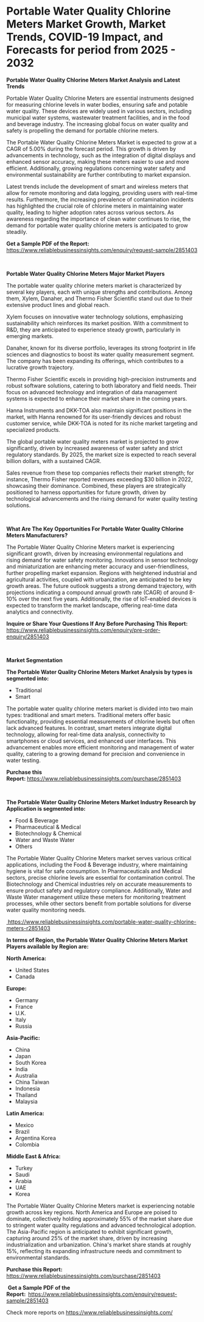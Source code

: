 <p><h1>Portable Water Quality Chlorine Meters Market Growth, Market Trends, COVID-19 Impact, and Forecasts for period from 2025 - 2032</h1></p><p><strong>Portable Water Quality Chlorine Meters Market Analysis and Latest Trends</strong></p>
<p><p>Portable Water Quality Chlorine Meters are essential instruments designed for measuring chlorine levels in water bodies, ensuring safe and potable water quality. These devices are widely used in various sectors, including municipal water systems, wastewater treatment facilities, and in the food and beverage industry. The increasing global focus on water quality and safety is propelling the demand for portable chlorine meters.</p><p>The Portable Water Quality Chlorine Meters Market is expected to grow at a CAGR of 5.00% during the forecast period. This growth is driven by advancements in technology, such as the integration of digital displays and enhanced sensor accuracy, making these meters easier to use and more efficient. Additionally, growing regulations concerning water safety and environmental sustainability are further contributing to market expansion. </p><p>Latest trends include the development of smart and wireless meters that allow for remote monitoring and data logging, providing users with real-time results. Furthermore, the increasing prevalence of contamination incidents has highlighted the crucial role of chlorine meters in maintaining water quality, leading to higher adoption rates across various sectors. As awareness regarding the importance of clean water continues to rise, the demand for portable water quality chlorine meters is anticipated to grow steadily.</p></p>
<p><strong>Get a Sample PDF of the Report:&nbsp;</strong> <a href="https://www.reliablebusinessinsights.com/enquiry/request-sample/2851403?utm_campaign=2246&utm_medium=2&utm_source=Github&utm_content=ia&utm_term=11032025&utm_id=portable-water-quality-chlorine-meters">https://www.reliablebusinessinsights.com/enquiry/request-sample/2851403</a></p>
<p>&nbsp;</p>
<p><strong>Portable Water Quality Chlorine Meters Major Market Players</strong></p>
<p><p>The portable water quality chlorine meters market is characterized by several key players, each with unique strengths and contributions. Among them, Xylem, Danaher, and Thermo Fisher Scientific stand out due to their extensive product lines and global reach. </p><p>Xylem focuses on innovative water technology solutions, emphasizing sustainability which reinforces its market position. With a commitment to R&D, they are anticipated to experience steady growth, particularly in emerging markets.</p><p>Danaher, known for its diverse portfolio, leverages its strong footprint in life sciences and diagnostics to boost its water quality measurement segment. The company has been expanding its offerings, which contributes to a lucrative growth trajectory.</p><p>Thermo Fisher Scientific excels in providing high-precision instruments and robust software solutions, catering to both laboratory and field needs. Their focus on advanced technology and integration of data management systems is expected to enhance their market share in the coming years.</p><p>Hanna Instruments and DKK-TOA also maintain significant positions in the market, with Hanna renowned for its user-friendly devices and robust customer service, while DKK-TOA is noted for its niche market targeting and specialized products.</p><p>The global portable water quality meters market is projected to grow significantly, driven by increased awareness of water safety and strict regulatory standards. By 2025, the market size is expected to reach several billion dollars, with a sustained CAGR.</p><p>Sales revenue from these top companies reflects their market strength; for instance, Thermo Fisher reported revenues exceeding $30 billion in 2022, showcasing their dominance. Combined, these players are strategically positioned to harness opportunities for future growth, driven by technological advancements and the rising demand for water quality testing solutions.</p></p>
<p>&nbsp;</p>
<p><strong>What Are The Key Opportunities For Portable Water Quality Chlorine Meters Manufacturers?</strong></p>
<p><p>The Portable Water Quality Chlorine Meters market is experiencing significant growth, driven by increasing environmental regulations and rising demand for water safety monitoring. Innovations in sensor technology and miniaturization are enhancing meter accuracy and user-friendliness, further propelling market expansion. Regions with heightened industrial and agricultural activities, coupled with urbanization, are anticipated to be key growth areas. The future outlook suggests a strong demand trajectory, with projections indicating a compound annual growth rate (CAGR) of around 8-10% over the next five years. Additionally, the rise of IoT-enabled devices is expected to transform the market landscape, offering real-time data analytics and connectivity.</p></p>
<p><strong>Inquire or Share Your Questions If Any Before Purchasing This Report:</strong> <a href="https://www.reliablebusinessinsights.com/enquiry/pre-order-enquiry/2851403?utm_campaign=2246&utm_medium=2&utm_source=Github&utm_content=ia&utm_term=11032025&utm_id=portable-water-quality-chlorine-meters">https://www.reliablebusinessinsights.com/enquiry/pre-order-enquiry/2851403</a></p>
<p>&nbsp;</p>
<p><strong>Market Segmentation</strong></p>
<p><strong>The Portable Water Quality Chlorine Meters Market Analysis by types is segmented into:</strong></p>
<p><ul><li>Traditional</li><li>Smart</li></ul></p>
<p><p>The portable water quality chlorine meters market is divided into two main types: traditional and smart meters. Traditional meters offer basic functionality, providing essential measurements of chlorine levels but often lack advanced features. In contrast, smart meters integrate digital technology, allowing for real-time data analysis, connectivity to smartphones or cloud services, and enhanced user interfaces. This advancement enables more efficient monitoring and management of water quality, catering to a growing demand for precision and convenience in water testing.</p></p>
<p><strong>Purchase this Report:&nbsp;</strong><a href="https://www.reliablebusinessinsights.com/purchase/2851403?utm_campaign=2246&utm_medium=2&utm_source=Github&utm_content=ia&utm_term=11032025&utm_id=portable-water-quality-chlorine-meters">https://www.reliablebusinessinsights.com/purchase/2851403</a></p>
<p>&nbsp;</p>
<p><strong>The Portable Water Quality Chlorine Meters Market Industry Research by Application is segmented into:</strong></p>
<p><ul><li>Food & Beverage</li><li>Pharmaceutical & Medical</li><li>Biotechnology & Chemical</li><li>Water and Waste Water</li><li>Others</li></ul></p>
<p><p>The Portable Water Quality Chlorine Meters market serves various critical applications, including the Food & Beverage industry, where maintaining hygiene is vital for safe consumption. In Pharmaceuticals and Medical sectors, precise chlorine levels are essential for contamination control. The Biotechnology and Chemical industries rely on accurate measurements to ensure product safety and regulatory compliance. Additionally, Water and Waste Water management utilize these meters for monitoring treatment processes, while other sectors benefit from portable solutions for diverse water quality monitoring needs.</p></p>
<p><a href="https://www.reliablebusinessinsights.com/portable-water-quality-chlorine-meters-r2851403?utm_campaign=2246&utm_medium=2&utm_source=Github&utm_content=ia&utm_term=11032025&utm_id=portable-water-quality-chlorine-meters">&nbsp;https://www.reliablebusinessinsights.com/portable-water-quality-chlorine-meters-r2851403</a></p>
<p><strong>In terms of Region, the Portable Water Quality Chlorine Meters Market Players available by Region are:</strong></p>
<p>
    <p> <strong> North America: </strong>
        <ul>
            <li>United States</li>
            <li>Canada</li>
        </ul>
        </p> 
    <p> <strong> Europe: </strong>
        <ul>
            <li>Germany</li>
            <li>France</li>
            <li>U.K.</li>
            <li>Italy</li>
            <li>Russia</li>
        </ul>
        </p> 
    <p> <strong> Asia-Pacific: </strong>
        <ul>
            <li>China</li>
            <li>Japan</li>
            <li>South Korea</li>
            <li>India</li>
            <li>Australia</li>
            <li>China Taiwan</li>
            <li>Indonesia</li>
            <li>Thailand</li>
            <li>Malaysia</li>
        </ul>
        </p> 
    <p> <strong> Latin America: </strong>
        <ul>
            <li>Mexico</li>
            <li>Brazil</li>
            <li>Argentina Korea</li>
            <li>Colombia</li>
        </ul>
        </p> 
    <p> <strong> Middle East & Africa: </strong>
        <ul>
            <li>Turkey</li>
            <li>Saudi</li>
            <li>Arabia</li>
            <li>UAE</li>
            <li>Korea</li>
        </ul>
    </p>
    </p>
<p><p>The Portable Water Quality Chlorine Meters market is experiencing notable growth across key regions. North America and Europe are poised to dominate, collectively holding approximately 55% of the market share due to stringent water quality regulations and advanced technological adoption. The Asia-Pacific region is anticipated to exhibit significant growth, capturing around 25% of the market share, driven by increasing industrialization and urbanization. China's market share stands at roughly 15%, reflecting its expanding infrastructure needs and commitment to environmental standards.</p></p>
<p><strong>Purchase this Report: </strong><a href="https://www.reliablebusinessinsights.com/purchase/2851403?utm_campaign=2246&utm_medium=2&utm_source=Github&utm_content=ia&utm_term=11032025&utm_id=portable-water-quality-chlorine-meters">https://www.reliablebusinessinsights.com/purchase/2851403</a></p>
<p>&nbsp;<strong>Get a Sample PDF of the Report:&nbsp;&nbsp;</strong><a href="https://www.reliablebusinessinsights.com/enquiry/request-sample/2851403?utm_campaign=2246&utm_medium=2&utm_source=Github&utm_content=ia&utm_term=11032025&utm_id=portable-water-quality-chlorine-meters">https://www.reliablebusinessinsights.com/enquiry/request-sample/2851403</a></p>
<p><strong></strong></p>
<p>Check more reports on <a href="https://www.reliablebusinessinsights.com/?utm_campaign=2246&utm_medium=2&utm_source=Github&utm_content=ia&utm_term=11032025&utm_id=portable-water-quality-chlorine-meters">https://www.reliablebusinessinsights.com/</a></p>